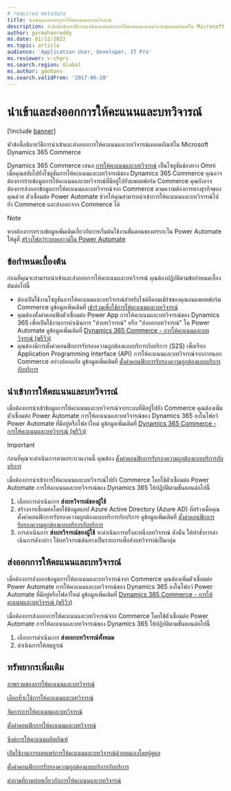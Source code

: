 ```yaml
---
# required metadata
title: นําเข้าและส่งออกการให้คะแนนและบทวิจารณ์
description: หัวข้อนี้อธิบายวิธีการนําเข้าและส่งออกการให้คะแนนและบทวิจารณ์ผลอตภัณฑ์ใน Microsoft Dynamics 365 Commerce
author: gvrmohanreddy
ms.date: 01/12/2022
ms.topic: article
audience: 'Application User, Developer, IT Pro'
ms.reviewer: v-chgri
ms.search.region: Global
ms.author: gmohanv
ms.search.validFrom: '2017-06-20'
---
```


# <a name="import-and-export-ratings-and-reviews"></a>นําเข้าและส่งออกการให้คะแนนและบทวิจารณ์

[!include [banner](includes/banner.md)]

หัวข้อนี้อธิบายวิธีการนําเข้าและส่งออกการให้คะแนนและบทวิจารณ์ผลอตภัณฑ์ใน Microsoft Dynamics 365 Commerce

Dynamics 365 Commerce เสนอ [การให้คะแนนและบทวิจารณ์](ratings-reviews-overview.md) เป็นโซลูชันช่องทาง Omni เมื่อคุณสลับไปยังโซลูชันการให้คะแนนและบทวิจารณ์ของ Dynamics 365 Commerce คุณอาจต้องการย้ายข้อมูลการให้คะแนนและบทวิจารณ์ที่มีอยู่ไปยังแพลตฟอร์ม Commerce คุณยังอาจต้องการส่งออกข้อมูลการให้คะแนนและบทวิจารณ์จาก Commerce ตามความต้องการทางธุรกิจของคุณด้วย ตัวเชื่อมต่อ Power Automate ช่วยให้คุณสามารถนําเข้าการให้คะแนนและบทวิจารณ์ไปยัง Commerce และส่งออกจาก Commerce ได้

> [!NOTE]
> หากต้องการทราบข้อมูลเพิ่มเติมเกี่ยวกับการเริ่มต้นใช้งานขั้นตอนของตรรกะใน Power Automate ให้ดูที่ [สร้างโฟลว์ระบบคลาวด์ใน Power Automate](/power-automate/get-started-logic-flow)

## <a name="prerequisites"></a>ข้อกำหนดเบื้องต้น

ก่อนที่คุณจะสามารถนําเข้าและส่งออกการให้คะแนนและบทวิจารณ์ คุณต้องปฏิบัติตามข้อกำหนดเบื้องต้นต่อไปนี้

- ต้องเปิดใช้งานโซลูชันการให้คะแนนและบทวิจารณ์สำหรับไซต์อีคอมเมิร์ซของคุณบนแพลตฟอร์ม Commerce ดูข้อมูลเพิ่มเติมที่ [เข้าร่วมเพื่อใช้การให้คะแนนและบทวิจารณ์](opt-in-ratings-reviews.md)
- คุณต้องตั้งค่าคอนฟิกตัวเชื่อมต่อ Power App การให้คะแนนและบทวิจารณ์ของ Dynamics 365 เพื่อเปิดใช้งานการดำเนินการ "ส่งบทวิจารณ์" หรือ "ส่งออกบทวิจารณ์" ใน Power Automate ดูข้อมูลเพิ่มเติมที่ [Dynamics 365 Commerce - การให้คะแนนและบทวิจารณ์ (พรีวิว)](/connectors/dynamics365ratingsre/)
- คุณต้องมีการตั้งค่าคอนฟิกการรับรองความถูกต้องแบบบริการกับบริการ (S2S) เพื่อเรียก Application Programming Interface (API) การให้คะแนนและบทวิจารณ์จากภายนอก Commerce อย่างปลอดภัย ดูข้อมูลเพิ่มเติมที่ [ตั้งค่าคอนฟิกการรับรองความถูกต้องแบบบริการกับบริการ](service-to-service-auth.md)

## <a name="import-ratings-and-reviews"></a>นำเข้าการให้คะแนนและบทวิจารณ์

เมื่อต้องการนําเข้าข้อมูลการให้คะแนนและบทวิจารณ์จากระบบที่มีอยู่ไปยัง Commerce คุณต้องเพิ่มตัวเชื่อมต่อ Power Automate การให้คะแนนและบทวิจารณ์ของ Dynamics 365 ลงในโฟลว์ Power Automate ที่มีอยู่หรือโฟลว์ใหม่ ดูข้อมูลเพิ่มเติมที่ [Dynamics 365 Commerce - การให้คะแนนและบทวิจารณ์ (พรีวิว)](/connectors/dynamics365ratingsre/)

> [!IMPORTANT]
> ก่อนที่คุณจะดำเนินการตามกระบวนงานนี้ คุณต้อง [ตั้งค่าคอนฟิกการรับรองความถูกต้องแบบบริการกับบริการ](service-to-service-auth.md)

เมื่อต้องการนําเข้าการให้คะแนนและบทวิจารณ์ไปยัง Commerce โดยใช้ตัวเชื่อมต่อ Power Automate การให้คะแนนและบทวิจารณ์ของ Dynamics 365 ให้ปฏิบัติตามขั้นตอนต่อไปนี้

1. เลือกการดำเนินการ **ส่งบทวิจารณ์ของผู้ใช้**
1. สร้างการเชื่อมต่อโดยใช้ข้อมูลแอป  Azure Active Directory (Azure AD) ที่สร้างเมื่อคุณตั้งค่าคอนฟิกการรับรองความถูกต้องแบบบริการกับบริการ ดูข้อมูลเพิ่มเติมที่ [ตั้งค่าคอนฟิกการรับรองความถูกต้องแบบบริการกับบริการ](service-to-service-auth.md)
1. การดำเนินการ **ส่งบทวิจารณ์ของผู้ใช้** จะดำเนินการครั้งละหนึ่งบทวิจารณ์ ดังนั้น ให้ทําซ้ำการดําเนินการดังกล่าว ใช้บทวิจารณ์ต้นทางเป็นรายการเพื่อส่งบทวิจารณ์เป็นกลุ่ม
    
## <a name="export-ratings-and-reviews"></a>ส่งออกการให้คะแนนและบทวิจารณ์

เมื่อต้องการส่งออกข้อมูลการให้คะแนนและบทวิจารณ์จาก Commerce คุณต้องเพิ่มตัวเชื่อมต่อ Power Automate การให้คะแนนและบทวิจารณ์ของ Dynamics 365 ลงในโฟลว์ Power Automate ที่มีอยู่หรือโฟลว์ใหม่ ดูข้อมูลเพิ่มเติมที่ [Dynamics 365 Commerce - การให้คะแนนและบทวิจารณ์ (พรีวิว)](/connectors/dynamics365ratingsre/)

เมื่อต้องการส่งออกการให้คะแนนและบทวิจารณ์จาก Commerce โดยใช้ตัวเชื่อมต่อ Power Automate การให้คะแนนและบทวิจารณ์ของ Dynamics 365 ให้ปฏิบัติตามขั้นตอนต่อไปนี้

1. เลือกการดำเนินการ **ส่งออกบทวิจารณ์ทั้งหมด**
1. ดำเนินการให้สมบูรณ์ 

## <a name="additional-resources"></a>ทรัพยากรเพิ่มเติม

[ภาพรวมของการให้คะแนนและบทวิจารณ์](ratings-reviews-overview.md)

[เลือกที่จะใช้การให้คะแนนและบทวิจารณ์](opt-in-ratings-reviews.md)

[จัดการการให้คะแนนและบทวิจารณ์](manage-reviews.md)

[ตั้งค่าคอนฟิกการให้คะแนนและบทวิจารณ์](configure-ratings-reviews.md)

[ซิงค์การให้คะแนนผลิตภัณฑ์](sync-product-ratings.md)

[เปิดใช้งานการเผยแพร่การให้คะแนนและบทวิจารณ์ด้วยตนเองโดยผู้ดูแล](manual-publish-rating-reviews.md)

[ตั้งค่าคอนฟิกการรับรองความถูกต้องแบบบริการกับบริการ](service-to-service-auth.md)

[คำถามที่ถามบ่อยเกี่ยวกับการให้คะแนนและบทวิจารณ์](ratings-reviews-faq.md)
